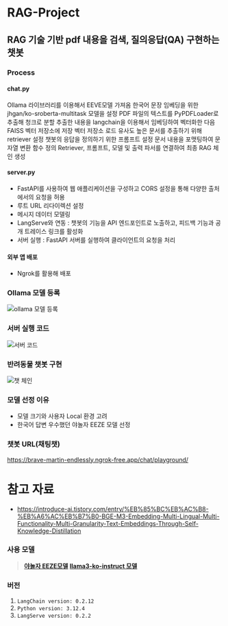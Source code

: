 # RAG-Project
## RAG 기술 기반 pdf 내용을 검색, 질의응답(QA) 구현하는 챗봇

### Process
#### chat.py
Ollama 라이브러리를 이용해서 EEVE모델 가져옴
한국어 문장 임베딩을 위한 jhgan/ko-sroberta-multitask 모델을 설정
PDF 파일의 텍스트를 PyPDFLoader로 추출해 청크로 분할
추출한 내용을 langchain을 이용해서 임베딩하여 벡터화한 다음 FAISS 벡터 저장소에 저장
벡터 저장소 로드
유사도 높은 문서를 추출하기 위해 retriever 설정
챗봇의 응답을 정의하기 위한 프롬프트 설정
문서 내용을 포맷팅하여 문자열 변환 함수 정의
Retriever, 프롬프트, 모델 및 출력 파서를 연결하여 최종 RAG 체인 생성

#### server.py
- FastAPI를 사용하여 웹 애플리케이션을 구성하고 CORS 설정을 통해 다양한 출처에서의 요청을 허용
- 루트 URL 리다이렉션 설정
- 메시지 데이터 모델링
- LangServe와 연동 : 챗봇의 기능을 API 엔드포인트로 노출하고, 피드백 기능과 공개 트레이스 링크를 활성화
- 서버 실행 : FastAPI 서버를 실행하여 클라이언트의 요청을 처리

#### 외부 앱 배포
- Ngrok를 활용해 배포

### Ollama 모델 등록
![ollama 모델 등록](https://github.com/user-attachments/assets/9a36450e-05e9-4243-8527-5efbdfc298eb)

### 서버 실행 코드
![서버 코드](https://github.com/user-attachments/assets/72d77932-712b-4b11-8ce9-e6b7d1fc33fa)


### 반려동물 챗봇 구현
![챗 체인](https://github.com/user-attachments/assets/437b8a8f-f9ba-4009-b28d-2f3726e82a6c)

### 모델 선정 이유
- 모델 크기와 사용자 Local 환경 고려
- 한국어 답변 우수했던 야놀자 EEZE 모델 선정

### 챗봇 URL(채팅챗)
https://brave-martin-endlessly.ngrok-free.app/chat/playground/

# 참고 자료
- https://introduce-ai.tistory.com/entry/%EB%85%BC%EB%AC%B8-%EB%A6%AC%EB%B7%B0-BGE-M3-Embedding-Multi-Lingual-Multi-Functionality-Multi-Granularity-Text-Embeddings-Through-Self-Knowledge-Distillation

### 사용 모델
> [**야놀자 EEZE모델**](https://huggingface.co/heegyu/EEVE-Korean-Instruct-10.8B-v1.0-GGUF)
> [**llama3-ko-instruct 모델**](https://huggingface.co/teddylee777/Llama-3-Open-Ko-8B-Instruct-preview-gguf)

### 버전
1. `LangChain version: 0.2.12`
2. `Python version: 3.12.4`
3. `LangServe version: 0.2.2`

